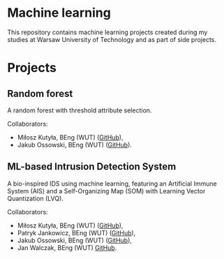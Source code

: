 # Machine learning

This repository contains machine learning projects created during my studies at Warsaw University of Technology and as part of side projects.

# Projects

## Random forest
A random forest with threshold attribute selection.

Collaborators:
- Miłosz Kutyła, BEng (WUT) ([GitHub](https://github.com/mkutyla)),
- Jakub Ossowski, BEng (WUT) ([GitHub](https://github.com/bilevcik)).

## ML-based Intrusion Detection System
A bio-inspired IDS using machine learning, featuring an Artificial Immune System (AIS) and a Self-Organizing Map (SOM) with Learning Vector Quantization (LVQ).

Collaborators:
- Miłosz Kutyła, BEng (WUT) ([GitHub](https://github.com/mkutyla)),
- Patryk Jankowicz, BEng (WUT) ([GitHub](https://github.com/PatrykSJ)),
- Jakub Ossowski, BEng (WUT) ([GitHub](https://github.com/bilevcik)),
- Jan Walczak, BEng (WUT) [GitHub](https://github.com/JanWalczak).
